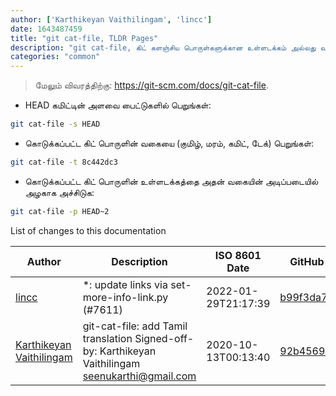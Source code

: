 ```yaml
---
author: ['Karthikeyan Vaithilingam', 'lincc']
date: 1643487459
title: "git cat-file, TLDR Pages"
description: "git cat-file, கிட் களஞ்சிய பொருள்களுக்கான உள்ளடக்கம் அல்லது வகை மற்றும் அளவு தகவல்களை வழங்கவும்."
categories: "common"
---
```

> மேலும் விவரத்திற்கு: <https://git-scm.com/docs/git-cat-file>.

- HEAD கமிட்டின் அளவை பைட்டுகளில் பெறுங்கள்:

```bash
git cat-file -s HEAD
```

- கொடுக்கப்பட்ட கிட் பொருளின் வகையை (குமிழ், மரம், கமிட், டேக்) பெறுங்கள்:

```bash
git cat-file -t 8c442dc3
```

- கொடுக்கப்பட்ட கிட் பொருளின் உள்ளடக்கத்தை அதன் வகையின் அடிப்படையில் அழகாக அச்சிடுக:

```bash
git cat-file -p HEAD~2
```
List of changes to this documentation


Author | Description | ISO 8601 Date | GitHub link
------|-----|-----|-----
[lincc](mailto:46962923+blueskyson@users.noreply.github.com) | *: update links via set-more-info-link.py (#7611) | 2022-01-29T21:17:39 | [b99f3da787c6](https://github.com/tldr-pages/tldr/commit/b99f3da787c6f43a545b9cb5ebd8265b1367fbc4)
[Karthikeyan Vaithilingam](mailto:seenukarthi@gmail.com) | git-cat-file: add Tamil translation Signed-off-by: Karthikeyan Vaithilingam <seenukarthi@gmail.com> | 2020-10-13T00:13:40 | [92b4569557ef](https://github.com/tldr-pages/tldr/commit/92b4569557efdb49200c3104f81a3d3073a3406f)

